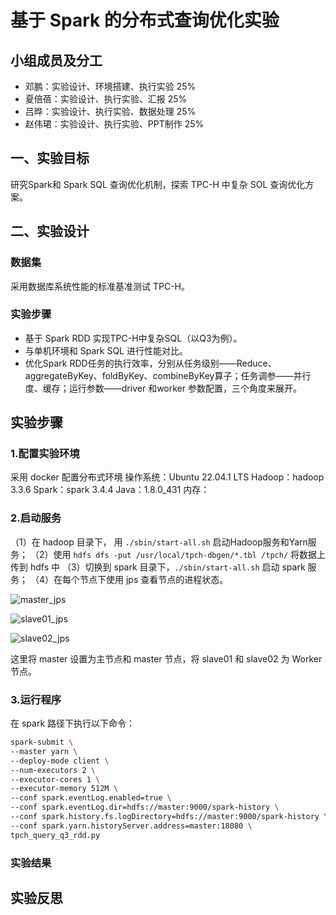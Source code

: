 # 基于 Spark 的分布式查询优化实验

## 小组成员及分工

- 邓鹏：实验设计、环境搭建、执行实验 25%
- 夏倍蓓：实验设计、执行实验、汇报 25%
- 吕晔：实验设计、执行实验、数据处理 25%
- 赵伟珺：实验设计、执行实验、PPT制作 25%

## 一、实验目标

研究Spark和 Spark SQL 查询优化机制，探索 TPC-H 中复杂 SOL 查询优化方案。

## 二、实验设计

### 数据集

采用数据库系统性能的标准基准测试 TPC-H。

### 实验步骤

- 基于 Spark RDD 实现TPC-H中复杂SQL（以Q3为例）。
- 与单机环境和 Spark SQL 进行性能对比。
- 优化Spark RDD任务的执行效率，分别从任务级别——Reduce、aggregateByKey、foldByKey、combineByKey算子；任务调参——并行度、缓存；运行参数——driver 和worker 参数配置，三个角度来展开。

## 实验步骤

### 1.配置实验环境

采用 docker 配置分布式环境
操作系统：Ubuntu 22.04.1 LTS
Hadoop：hadoop 3.3.6
Spark：spark 3.4.4
Java：1.8.0_431
内存：

### 2.启动服务

（1）在 hadoop 目录下， 用 `./sbin/start-all.sh` 启动Hadoop服务和Yarn服务；
（2）使用 `hdfs dfs -put /usr/local/tpch-dbgen/*.tbl /tpch/` 将数据上传到 hdfs 中
（3）切换到 spark 目录下，`./sbin/start-all.sh` 启动 spark 服务；
（4）在每个节点下使用 jps 查看节点的进程状态。

![master_jps](C:\Users\DengSama\Desktop\Dase_Bigdata\imgs\master_jps.png)

![slave01_jps](C:\Users\DengSama\Desktop\Dase_Bigdata\imgs\slave01_jps.png)

![slave02_jps](C:\Users\DengSama\Desktop\Dase_Bigdata\imgs\slave02_jps.png)

这里将 master 设置为主节点和 master 节点，将 slave01 和 slave02 为 Worker 节点。

### 3.运行程序

在 spark 路径下执行以下命令：

```bash
spark-submit \
--master yarn \
--deploy-mode client \
--num-executors 2 \
--executor-cores 1 \
--executor-memory 512M \
--conf spark.eventLog.enabled=true \
--conf spark.eventLog.dir=hdfs://master:9000/spark-history \
--conf spark.history.fs.logDirectory=hdfs://master:9000/spark-history \
--conf spark.yarn.historyServer.address=master:18080 \
tpch_query_q3_rdd.py
```

### 实验结果



## 实验反思
